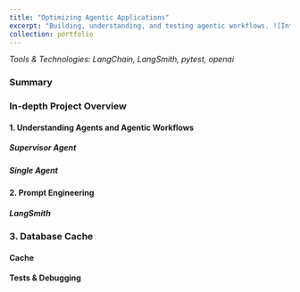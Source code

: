 ```yaml
---
title: "Optimizing Agentic Applications"
excerpt: "Building, understanding, and testing agentic workflows. ![Internship Post Image](/images/internship-post-image-1.png)"
collection: portfolio
---
```

_Tools & Technologies: LangChain, LangSmith, pytest, openai_

### Summary

### In-depth Project Overview 

#### 1. Understanding Agents and Agentic Workflows 
##### Supervisor Agent
##### Single Agent 

#### 2. Prompt Engineering
##### LangSmith

### 3. Database Cache
#### Cache
#### Tests & Debugging


[^note]: The learning outcomes of the MSHLT program are:
    
    1. Students will demonstrate programming skills for the workplace.
    2. Students will be able to use fundamental algorithms and concepts in Natural Language Processing.
    3. Students will show knowledge of tools and packages used in Natural Language Processing.

